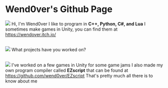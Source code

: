 # **Wend0ver's Github Page**

![](https://avatars.githubusercontent.com/u/130721100?v=4)
Hi, I'm Wend0ver
I like to program in **C++, Python, C#, and Lua**
I sometimes make games in Unity, you can find them at https://wendover.itch.io/

## 

![](https://avatars.githubusercontent.com/u/9919?s=48&v=4)
What projects have you worked on?

## 

![](https://avatars.githubusercontent.com/u/130721100?v=4)
I've worked on a few games in Unity for some game jams
I also made my own program compiler called **EZscript** that can be found at https://github.com/wend0ver/EZscript
That's pretty much all there is to know about me
